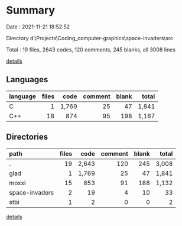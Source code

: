 # Summary

Date : 2021-11-21 18:52:52

Directory d:\Projects\Coding\_computer-graphics\space-invaders\src

Total : 19 files,  2643 codes, 120 comments, 245 blanks, all 3008 lines

[details](details.md)

## Languages
| language | files | code | comment | blank | total |
| :--- | ---: | ---: | ---: | ---: | ---: |
| C | 1 | 1,769 | 25 | 47 | 1,841 |
| C++ | 18 | 874 | 95 | 198 | 1,167 |

## Directories
| path | files | code | comment | blank | total |
| :--- | ---: | ---: | ---: | ---: | ---: |
| . | 19 | 2,643 | 120 | 245 | 3,008 |
| glad | 1 | 1,769 | 25 | 47 | 1,841 |
| moxxi | 15 | 853 | 91 | 188 | 1,132 |
| space-invaders | 2 | 19 | 4 | 10 | 33 |
| stbi | 1 | 2 | 0 | 0 | 2 |

[details](details.md)